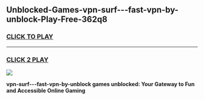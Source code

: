 
## Unblocked-Games-vpn-surf---fast-vpn-by-unblock-Play-Free-362q8
<h3>
<a href="https://premium76.site?title=vpn-surf---fast-vpn-by-unblock&ref=21A">CLICK TO PLAY</a></h3>
<hr>

<h3>
<a href="https://premium76.site?title=vpn-surf---fast-vpn-by-unblock&ref=21A">CLICK 2 PLAY</a>
  
</h3>

<a href="https://premium76.site?title=vpn-surf---fast-vpn-by-unblock&ref=21A"><img src="https://clearcache.store/games.png"></a>


**vpn-surf---fast-vpn-by-unblock games unblocked: Your Gateway to Fun and Accessible Online Gaming**
